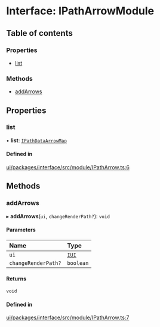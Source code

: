 # Interface: IPathArrowModule

## Table of contents

### Properties

- [list](IPathArrowModule.md#list)

### Methods

- [addArrows](IPathArrowModule.md#addarrows)

## Properties

### list

• **list**: [`IPathDataArrowMap`](IPathDataArrowMap.md)

#### Defined in

[ui/packages/interface/src/module/IPathArrow.ts:6](https://github.com/leaferjs/leafer-ui/blob/63b7718/packages/interface/src/module/IPathArrow.ts#L6)

## Methods

### addArrows

▸ **addArrows**(`ui`, `changeRenderPath?`): `void`

#### Parameters

| Name | Type |
| :------ | :------ |
| `ui` | [`IUI`](IUI.md) |
| `changeRenderPath?` | `boolean` |

#### Returns

`void`

#### Defined in

[ui/packages/interface/src/module/IPathArrow.ts:7](https://github.com/leaferjs/leafer-ui/blob/63b7718/packages/interface/src/module/IPathArrow.ts#L7)
